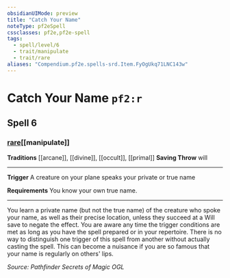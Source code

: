 ```yaml
---
obsidianUIMode: preview
title: "Catch Your Name"
noteType: pf2eSpell
cssclasses: pf2e,pf2e-spell
tags:
  - spell/level/6
  - trait/manipulate
  - trait/rare
aliases: "Compendium.pf2e.spells-srd.Item.FyOgUkq71LNC143w" 
---
```

# Catch Your Name  `pf2:r`  
## Spell 6
### [rare](rare "Rare Rarity Trait")[[manipulate]]
**Traditions** [[arcane]], [[divine]], [[occult]], [[primal]]
**Saving Throw**  will
* * * 
**Trigger** A creature on your plane speaks your private or true name

**Requirements** You know your own true name.

* * *

You learn a private name (but not the true name) of the creature who spoke your name, as well as their precise location, unless they succeed at a Will save to negate the effect. You are aware any time the trigger conditions are met as long as you have the spell prepared or in your repertoire. There is no way to distinguish one trigger of this spell from another without actually casting the spell. This can become a nuisance if you are so famous that your name is regularly on others' lips.

*Source: Pathfinder Secrets of Magic*
*OGL*